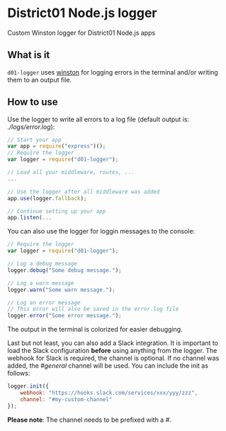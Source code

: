 # District01 Node.js logger #
Custom Winston logger for District01 Node.js apps

## What is it ##

`d01-logger` uses [winston] for logging errors in the terminal and/or writing them to an output file.

## How to use ##

Use the logger to write all errors to a log file (default output is: _./logs/error.log_):
```js
// Start your app
var app = require("express")();
// Require the logger
var logger = require("d01-logger");

// Load all your middleware, routes, ...
...

// Use the logger after all middleware was added
app.use(logger.fallback);

// Continue setting up your app
app.listen(...
```

You can also use the logger for loggin messages to the console:
```js
// Require the logger
var logger = require("d01-logger");

// Log a debug message
logger.debug("Some debug message.");

// Log a warn message
logger.warn("Some warn message.");

// Log an error message
// This error will also be saved in the error.log file
logger.error("Some error message.");
```
The output in the terminal is colorized for easier debugging.

Last but not least, you can also add a Slack integration. It is important to load the Slack configuration **before** using anything from the logger. The webhook for Slack is required, the channel is optional. If no channel was added, the _#general_ channel will be used. You can include the init as follows:
```js
logger.init({
    webhook: "https://hooks.slack.com/services/xxx/yyy/zzz",
    channel: "#my-custom-channel"
});
```

**Please note**: The channel needs to be prefixed with a _#_.


[//]: #
   [winston]: <https://www.npmjs.com/package/winston>
